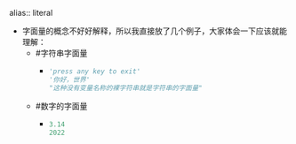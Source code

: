 alias:: literal

- 字面量的概念不好好解释，所以我直接放了几个例子，大家体会一下应该就能理解：
	- #字符串字面量
		- ```python
		  'press any key to exit'
		  '你好，世界'
		  "这种没有变量名称的裸字符串就是字符串的字面量"
		  ```
	- #数字的字面量
		- ```python
		  3.14
		  2022
		  ```